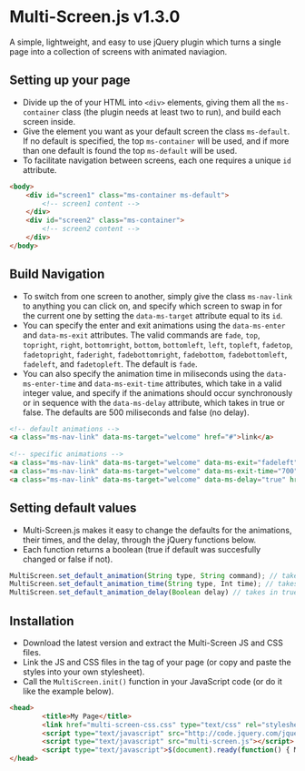 Multi-Screen.js v1.3.0
===============

A simple, lightweight, and easy to use jQuery plugin which turns a single page into a collection of screens with animated naviagion.

## Setting up your page
- Divide up the <body> of your HTML into ```<div>``` elements, giving them all the ```ms-container``` class (the plugin needs at least two to run), and build each screen inside. 
- Give the element you want as your default screen the class ```ms-default```. If no default is specified, the top ```ms-container``` will be used, and if more than one default is found the top ```ms-default``` will be used.
- To facilitate navigation between screens, each one requires a unique ```id``` attribute.

``` html
<body>
    <div id="screen1" class="ms-container ms-default">
        <!-- screen1 content -->
    </div>
    <div id="screen2" class="ms-container">
        <!-- screen2 content -->
    </div>
</body>
```

## Build Navigation
- To switch from one screen to another, simply give the class ```ms-nav-link``` to anything you can click on, and specify which screen to swap in for the current one by setting the ```data-ms-target``` attribute equal to its ```id```.
- You can specify the enter and exit animations using the ```data-ms-enter``` and ```data-ms-exit``` attributes. The valid commands are ```fade```, ```top```, ```topright```, ```right```, ```bottomright```, ```bottom```, ```bottomleft```, ```left```, ```topleft```, ```fadetop```, ```fadetopright```, ```faderight```, ```fadebottomright```, ```fadebottom```, ```fadebottomleft```, ```fadeleft```, and ```fadetopleft```. The default is ```fade```.
- You can also specify the animation time in miliseconds using the ```data-ms-enter-time``` and ```data-ms-exit-time``` attributes, which take in a valid integer value, and specify if the animations should occur synchronously or in sequence with the ```data-ms-delay``` attribute, which takes in true or false. The defaults are 500 miliseconds and false (no delay).

``` html
<!-- default animations -->
<a class="ms-nav-link" data-ms-target="welcome" href="#">link</a>
 
<!-- specific animations -->
<a class="ms-nav-link" data-ms-target="welcome" data-ms-exit="fadeleft" data-ms-enter="right" href="#">link</a>
<a class="ms-nav-link" data-ms-target="welcome" data-ms-exit-time="700" data-ms-enter-time="300" href="#">link</a>
<a class="ms-nav-link" data-ms-target="welcome" data-ms-delay="true" href="#">link</a>
```

## Setting default values
- Multi-Screen.js makes it easy to change the defaults for the animations, their times, and the delay, through the jQuery functions below.
- Each function returns a boolean (true if default was succesfully changed or false if not).

``` javascript
MultiScreen.set_default_animation(String type, String command); // takes in the animation type ('enter' or 'exit') and the animation command (must be valid).
MultiScreen.set_default_animation_time(String type, Int time); // takes in the animation type ('enter' or 'exit') and the animation time (must be a valid integer).
MultiScreen.set_default_animation_delay(Boolean delay) // takes in true or false to set the delay.
```

## Installation
- Download the latest version and extract the Multi-Screen JS and CSS files.
- Link the JS and CSS files in the <head> tag of your page (or copy and paste the styles into your own stylesheet).
- Call the ```MultiScreen.init()``` function in your JavaScript code (or do it like the example below).

``` html
<head>
        <title>My Page</title>
        <link href="multi-screen-css.css" type="text/css" rel="stylesheet"/>
        <script type="text/javascript" src="http://code.jquery.com/jquery-latest.pack.js"></script>
        <script type="text/javascript" src="multi-screen.js"></script>
        <script type="text/javascript">$(document).ready(function() { MultiScreen.init(); });</script>
</head>
```
